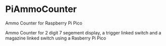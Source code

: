 # PiAmmoCounter
Ammo Counter for Raspberry Pi Pico

Ammo Counter for 2 digit 7 segement display, a trigger linked switch and a magazine linked switch using a Rasberry Pi Pico
